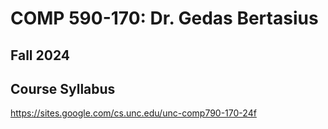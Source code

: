 # COMP 590-170: Dr. Gedas Bertasius

## Fall 2024

## Course Syllabus

https://sites.google.com/cs.unc.edu/unc-comp790-170-24f

